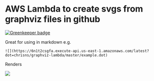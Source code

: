 # AWS Lambda to create svgs from graphviz files in github

[![Greenkeeper badge](https://badges.greenkeeper.io/chrisns/graphviz-lambda.svg)](https://greenkeeper.io/)

Great for using in markdown e.g.
```
![](https://6n1t2csgfa.execute-api.us-east-1.amazonaws.com/latest?dot=chrisns/graphviz-lambda/master/example.dot)
```
Renders

![](https://6n1t2csgfa.execute-api.us-east-1.amazonaws.com/latest?dot=chrisns/graphviz-lambda/master/example.dot)
